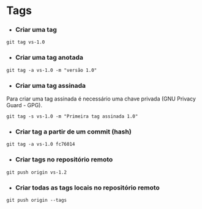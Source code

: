 # Tags

* ### Criar uma tag

```GIT
git tag vs-1.0
```

* ### Criar uma tag anotada

```GIT
git tag -a vs-1.0 -m "versão 1.0"
```

* ### Criar uma tag assinada
Para criar uma tag assinada é necessário uma chave privada (GNU Privacy Guard - GPG).

```GIT
git tag -s vs-1.0 -m "Primeira tag assinada 1.0"
```

* ### Criar tag a partir de um commit (hash)

```GIT
git tag -a vs-1.0 fc76014
```

* ### Criar tags no repositório remoto

```GIT
git push origin vs-1.2
```

* ### Criar todas as tags locais no repositório remoto

```GIT
git push origin --tags
```
